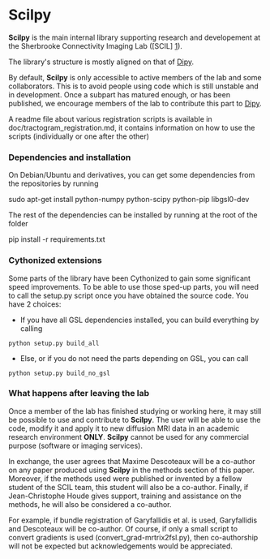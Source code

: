# Scilpy

**Scilpy** is the main internal library supporting research and developement at the Sherbrooke Connectivity Imaging Lab
([SCIL] [1]).

The library's structure is mostly aligned on that of [Dipy].

By default, **Scilpy** is only accessible to active members of the lab and some collaborators. This is to avoid people
using code which is still unstable and in development. Once a subpart has matured enough, or has been published, we
encourage members of the lab to contribute this part to [Dipy].

A readme file about various registration scripts is available in doc/tractogram_registration.md, it contains
information on how to use the scripts (individually or one after the other)

### Dependencies and installation

On Debian/Ubuntu and derivatives, you can get some dependencies from the repositories by running

sudo apt-get install python-numpy python-scipy python-pip libgsl0-dev

The rest of the dependencies can be installed by running at the root of the folder

pip install -r requirements.txt


### Cythonized extensions

Some parts of the library have been Cythonized to gain some significant speed improvements. To be able to use those
sped-up parts, you will need to call the setup.py script once you have obtained the source code. You have 2 choices:

* If you have all GSL dependencies installed, you can build everything by calling
```
python setup.py build_all
```

* Else, or if you do not need the parts depending on GSL, you can call
```
python setup.py build_no_gsl
```

### What happens after leaving the lab
Once a member of the lab has finished studying or working here, it may still be possible to use and contribute to
**Scilpy**. The user will be able to use the code, modify it and apply it to new diffusion MRI data in an academic
research environment **ONLY**. **Scilpy** cannot be used for any commercial purpose (software or imaging services).

In exchange, the user agrees that Maxime Descoteaux will be a co-author on any paper produced using **Scilpy** in the
methods section of this paper. Moreover, if the methods used were published or invented by a fellow student of the SCIL
team, this student will also be a co-author. Finally, if Jean-Christophe Houde gives support, training and assistance
on the methods, he will also be considered a co-author.

For example, if bundle registration of Garyfallidis et al. is used, Garyfallidis and Descoteaux will be co-author. Of
course, if only a small script to convert gradients is used (convert_grad-mrtrix2fsl.py), then co-authorship will not
be expected but acknowledgements would be appreciated.

[1]:http://scil.dinf.usherbrooke.ca/
[Dipy]:http://dipy.org
